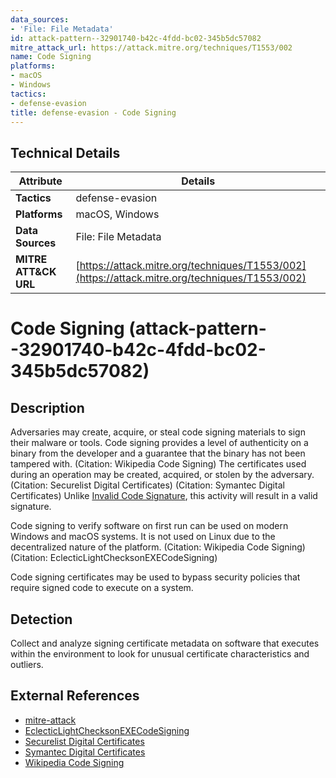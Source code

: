 ```yaml
---
data_sources:
- 'File: File Metadata'
id: attack-pattern--32901740-b42c-4fdd-bc02-345b5dc57082
mitre_attack_url: https://attack.mitre.org/techniques/T1553/002
name: Code Signing
platforms:
- macOS
- Windows
tactics:
- defense-evasion
title: defense-evasion - Code Signing
---
```


## Technical Details

| Attribute | Details |
|-----------|----------|
| **Tactics** | defense-evasion |
| **Platforms** | macOS, Windows |
| **Data Sources** | File: File Metadata |
| **MITRE ATT&CK URL** | [https://attack.mitre.org/techniques/T1553/002](https://attack.mitre.org/techniques/T1553/002) |

# Code Signing (attack-pattern--32901740-b42c-4fdd-bc02-345b5dc57082)

## Description
Adversaries may create, acquire, or steal code signing materials to sign their malware or tools. Code signing provides a level of authenticity on a binary from the developer and a guarantee that the binary has not been tampered with. (Citation: Wikipedia Code Signing) The certificates used during an operation may be created, acquired, or stolen by the adversary. (Citation: Securelist Digital Certificates) (Citation: Symantec Digital Certificates) Unlike [Invalid Code Signature](https://attack.mitre.org/techniques/T1036/001), this activity will result in a valid signature.

Code signing to verify software on first run can be used on modern Windows and macOS systems. It is not used on Linux due to the decentralized nature of the platform. (Citation: Wikipedia Code Signing)(Citation: EclecticLightChecksonEXECodeSigning)

Code signing certificates may be used to bypass security policies that require signed code to execute on a system. 

## Detection
Collect and analyze signing certificate metadata on software that executes within the environment to look for unusual certificate characteristics and outliers.

## External References
- [mitre-attack](https://attack.mitre.org/techniques/T1553/002)
- [EclecticLightChecksonEXECodeSigning](https://eclecticlight.co/2020/11/16/checks-on-executable-code-in-catalina-and-big-sur-a-first-draft/)
- [Securelist Digital Certificates](https://securelist.com/why-you-shouldnt-completely-trust-files-signed-with-digital-certificates/68593/)
- [Symantec Digital Certificates](http://www.symantec.com/connect/blogs/how-attackers-steal-private-keys-digital-certificates)
- [Wikipedia Code Signing](https://en.wikipedia.org/wiki/Code_signing)
